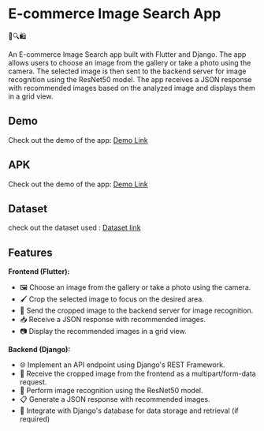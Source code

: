 # E-commerce Image Search App

📸🔍🛍️

An E-commerce Image Search app built with Flutter and Django. The app allows users to choose an image from the gallery or take a photo using the camera. The selected image is then sent to the backend server for image recognition using the ResNet50 model. The app receives a JSON response with recommended images based on the analyzed image and displays them in a grid view.

## Demo

Check out the demo of the app: [Demo Link](https://drive.google.com/file/d/18QHjAHwCdP2N7N076v8aYIM5907EIC6M/view?usp=drivesdk)

## APK

Check out the demo of the app: [Demo Link](https://drive.google.com/file/d/1F5IyMUECJ7UFZ6Z0Hzxtz2lpvK5hiFZc/view?usp=drivesdk)

## Dataset

check out the dataset used : [Dataset link](https://www.kaggle.com/datasets/vikashrajluhaniwal/fashion-images)


## Features

**Frontend (Flutter):**

- 🖼️ Choose an image from the gallery or take a photo using the camera.
- 🖌️ Crop the selected image to focus on the desired area.
- 🚀 Send the cropped image to the backend server for image recognition.
- 📥 Receive a JSON response with recommended images.
- 📷 Display the recommended images in a grid view.

**Backend (Django):**

- 🌐 Implement an API endpoint using Django's REST Framework.
- 📸 Receive the cropped image from the frontend as a multipart/form-data request.
- 🧠 Perform image recognition using the ResNet50 model.
- 📋 Generate a JSON response with recommended images.
- 💾 Integrate with Django's database for data storage and retrieval (if required)



